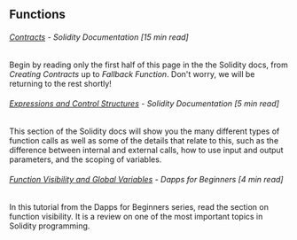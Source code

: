 ## Functions

###### [Contracts](https://solidity.readthedocs.io/en/develop/contracts.html#contracts) - Solidity Documentation \[15 min read\]

Begin by reading only the first half of this page in the the Solidity docs, from _Creating Contracts_ up to _Fallback Function_.  Don't worry, we will be returning to the rest shortly!

###### [Expressions and Control Structures](https://solidity.readthedocs.io/en/develop/control-structures.html) - Solidity Documentation \[5 min read\]

This section of the Solidity docs will show you the many different types of function calls as well as some of the details that relate to this, such as the difference between internal and external calls, how to use input and output parameters, and the scoping of variables.

###### [Function Visibility and Global Variables](https://dappsforbeginners.wordpress.com/tutorials/function-visibility-and-global-variables/) - Dapps for Beginners \[4 min read\]

In this tutorial from the Dapps for Beginners series, read the section on function visibility.  It is a review on one of the most important topics in Solidity programming.

